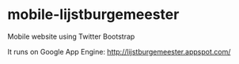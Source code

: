 mobile-lijstburgemeester
========================

Mobile website using Twitter Bootstrap

It runs on Google App Engine: http://lijstburgemeester.appspot.com/